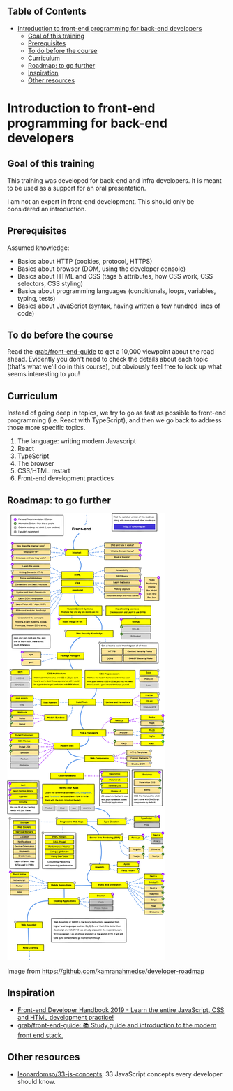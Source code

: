 <!-- START doctoc generated TOC please keep comment here to allow auto update -->
<!-- DON'T EDIT THIS SECTION, INSTEAD RE-RUN doctoc TO UPDATE -->
## Table of Contents

- [Introduction to front-end programming for back-end developers](#introduction-to-front-end-programming-for-back-end-developers)
  - [Goal of this training](#goal-of-this-training)
  - [Prerequisites](#prerequisites)
  - [To do before the course](#to-do-before-the-course)
  - [Curriculum](#curriculum)
  - [Roadmap: to go further](#roadmap-to-go-further)
  - [Inspiration](#inspiration)
  - [Other resources](#other-resources)

<!-- END doctoc generated TOC please keep comment here to allow auto update -->

# Introduction to front-end programming for back-end developers

## Goal of this training

This training was developed for back-end and infra developers. It is meant to be used as a support for an oral presentation.

I am not an expert in front-end development. This should only be considered an introduction.

## Prerequisites

Assumed knowledge:

- Basics about HTTP (cookies, protocol, HTTPS)
- Basics about browser (DOM, using the developer console)
- Basics about HTML and CSS (tags & attributes, how CSS work, CSS selectors, CSS styling)
- Basics about programming languages (conditionals, loops, variables, typing, tests)
- Basics about JavaScript (syntax, having written a few hundred lines of code)

## To do before the course

Read the [grab/front-end-guide](https://github.com/grab/front-end-guide) to get a 10,000 viewpoint about the road ahead. Evidently you don't need to check the details about each topic (that's what we'll do in this course), but obviously feel free to look up what seems interesting to you!

## Curriculum

Instead of going deep in topics, we try to go as fast as possible to front-end programming (i.e. React with TypeScript), and then we go back to address those more specific topics.

1. The language: writing modern Javascript
2. React
3. TypeScript
4. The browser
5. CSS/HTML restart
6. Front-end development practices

## Roadmap: to go further

![learning front-end roadmap](./img/learning-roadmap.png)

Image from https://github.com/kamranahmedse/developer-roadmap

## Inspiration

- [Front-end Developer Handbook 2019 - Learn the entire JavaScript, CSS and HTML development practice!](https://frontendmasters.com/books/front-end-handbook/2019/)
- [grab/front-end-guide: 📚 Study guide and introduction to the modern front end stack.](https://github.com/grab/front-end-guide)

## Other resources

- [leonardomso/33-js-concepts](https://github.com/leonardomso/33-js-concepts): 33 JavaScript concepts every developer should know.
